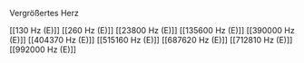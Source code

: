 Vergrößertes Herz

[[130 Hz (E)]]
[[260 Hz (E)]]
[[23800 Hz (E)]]
[[135600 Hz (E)]]
[[390000 Hz (E)]]
[[404370 Hz (E)]]
[[515160 Hz (E)]]
[[687620 Hz (E)]]
[[712810 Hz (E)]]
[[992000 Hz (E)]]